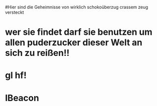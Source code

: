 #Hier sind die Geheimnisse von wirklich schokoüberzug crassem zeug versteckt 
# wer sie findet darf sie benutzen um allen puderzucker dieser Welt an sich zu reißen!!
#  gl hf!
# IBeacon
